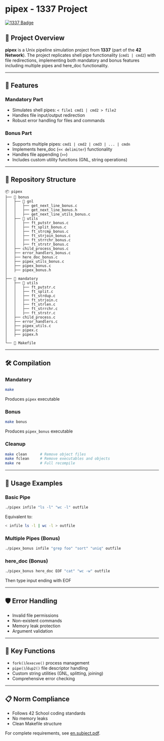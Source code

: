 # pipex - 1337 Project  

[![1337 Badge](https://img.shields.io/badge/1337-Project-blue)](https://www.42network.org/)  

## 📜 Project Overview  

**pipex** is a Unix pipeline simulation project from **1337** (part of the **42 Network**). The project replicates shell pipe functionality (`cmd1 | cmd2`) with file redirections, implementing both mandatory and bonus features including multiple pipes and here_doc functionality.

---

## 🚀 Features  

### Mandatory Part  
- Simulates shell pipes: `< file1 cmd1 | cmd2 > file2`  
- Handles file input/output redirection  
- Robust error handling for files and commands  

### Bonus Part  
- Supports multiple pipes: `cmd1 | cmd2 | cmd3 | ... | cmdn`  
- Implements here_doc (`<< delimiter`) functionality  
- Handles file appending (`>>`)  
- Includes custom utility functions (GNL, string operations)  

---

## 📂 Repository Structure  

```plaintext
📦 pipex
├── 📂 bonus
│   ├── 📂 gnl
│   │   ├── get_next_line_bonus.c
│   │   ├── get_next_line_bonus.h
│   │   ├── get_next_line_utils_bonus.c
│   ├── 📂 utils
│   │   ├── ft_putstr_bonus.c
│   │   ├── ft_split_bonus.c
│   │   ├── ft_strcmp_bonus.c
│   │   ├── ft_strjoin_bonus.c
│   │   ├── ft_strrchr_bonus.c
│   │   ├── ft_strstr_bonus.c
│   ├── child_process_bonus.c
│   ├── error_handlers_bonus.c
│   ├── here_doc_bonus.c
│   ├── pipex_utils_bonus.c
│   ├── pipex_bonus.c
│   ├── pipex_bonus.h
│
├── 📂 mandatory
│   ├── 📂 utils
│   │   ├── ft_putstr.c
│   │   ├── ft_split.c
│   │   ├── ft_strdup.c
│   │   ├── ft_strjoin.c
│   │   ├── ft_strlen.c
│   │   ├── ft_strrchr.c
│   │   ├── ft_strstr.c
│   ├── child_process.c
│   ├── error_handlers.c
│   ├── pipex_utils.c
│   ├── pipex.c
│   ├── pipex.h
│
└── 📜 Makefile
```

---

## 🛠️ Compilation  

### Mandatory  
```bash
make
```
Produces `pipex` executable  

### Bonus  
```bash
make bonus
```
Produces `pipex_bonus` executable  

### Cleanup  
```bash
make clean      # Remove object files
make fclean     # Remove executables and objects
make re         # Full recompile
```

---

## 📖 Usage Examples  

### Basic Pipe  
```bash
./pipex infile "ls -l" "wc -l" outfile
```
Equivalent to:  
```bash
< infile ls -l | wc -l > outfile
```

### Multiple Pipes (Bonus)  
```bash
./pipex_bonus infile "grep foo" "sort" "uniq" outfile
```

### here_doc (Bonus)  
```bash
./pipex_bonus here_doc EOF "cat" "wc -w" outfile
```
Then type input ending with EOF

---

## 🛡️ Error Handling  
- Invalid file permissions  
- Non-existent commands  
- Memory leak protection  
- Argument validation  

---

## 🌟 Key Functions  
- `fork()`/`execve()` process management  
- `pipe()`/`dup2()` file descriptor handling  
- Custom string utilities (GNL, splitting, joining)  
- Comprehensive error checking  

---

## 📋 Norm Compliance  
- Follows 42 School coding standards  
- No memory leaks  
- Clean Makefile structure

For complete requirements, see [en.subject.pdf](subject/en.subject.pdf).
